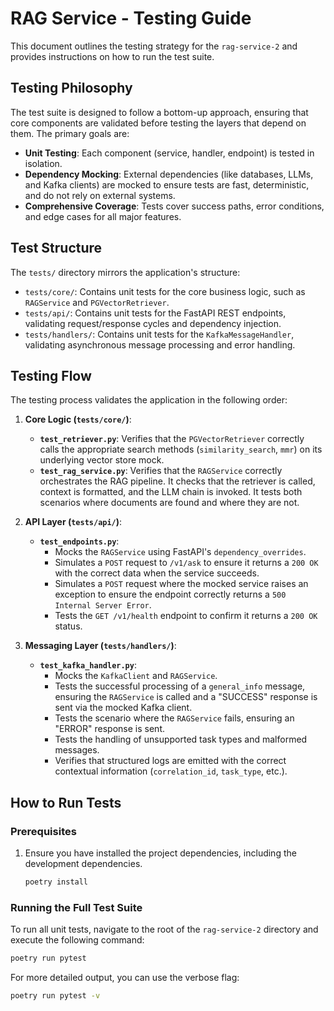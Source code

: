 # RAG Service - Testing Guide

This document outlines the testing strategy for the `rag-service-2` and provides instructions on how to run the test suite.

## Testing Philosophy

The test suite is designed to follow a bottom-up approach, ensuring that core components are validated before testing the layers that depend on them. The primary goals are:

- **Unit Testing**: Each component (service, handler, endpoint) is tested in isolation.
- **Dependency Mocking**: External dependencies (like databases, LLMs, and Kafka clients) are mocked to ensure tests are fast, deterministic, and do not rely on external systems.
- **Comprehensive Coverage**: Tests cover success paths, error conditions, and edge cases for all major features.

## Test Structure

The `tests/` directory mirrors the application's structure:

- `tests/core/`: Contains unit tests for the core business logic, such as `RAGService` and `PGVectorRetriever`.
- `tests/api/`: Contains unit tests for the FastAPI REST endpoints, validating request/response cycles and dependency injection.
- `tests/handlers/`: Contains unit tests for the `KafkaMessageHandler`, validating asynchronous message processing and error handling.

## Testing Flow

The testing process validates the application in the following order:

1.  **Core Logic (`tests/core/`)**:
    - **`test_retriever.py`**: Verifies that the `PGVectorRetriever` correctly calls the appropriate search methods (`similarity_search`, `mmr`) on its underlying vector store mock.
    - **`test_rag_service.py`**: Verifies that the `RAGService` correctly orchestrates the RAG pipeline. It checks that the retriever is called, context is formatted, and the LLM chain is invoked. It tests both scenarios where documents are found and where they are not.

2.  **API Layer (`tests/api/`)**:
    - **`test_endpoints.py`**:
        - Mocks the `RAGService` using FastAPI's `dependency_overrides`.
        - Simulates a `POST` request to `/v1/ask` to ensure it returns a `200 OK` with the correct data when the service succeeds.
        - Simulates a `POST` request where the mocked service raises an exception to ensure the endpoint correctly returns a `500 Internal Server Error`.
        - Tests the `GET /v1/health` endpoint to confirm it returns a `200 OK` status.

3.  **Messaging Layer (`tests/handlers/`)**:
    - **`test_kafka_handler.py`**:
        - Mocks the `KafkaClient` and `RAGService`.
        - Tests the successful processing of a `general_info` message, ensuring the `RAGService` is called and a "SUCCESS" response is sent via the mocked Kafka client.
        - Tests the scenario where the `RAGService` fails, ensuring an "ERROR" response is sent.
        - Tests the handling of unsupported task types and malformed messages.
        - Verifies that structured logs are emitted with the correct contextual information (`correlation_id`, `task_type`, etc.).

## How to Run Tests

### Prerequisites

1.  Ensure you have installed the project dependencies, including the development dependencies.
    ```bash
    poetry install
    ```

### Running the Full Test Suite

To run all unit tests, navigate to the root of the `rag-service-2` directory and execute the following command:

```bash
poetry run pytest
```

For more detailed output, you can use the verbose flag:

```bash
poetry run pytest -v
```